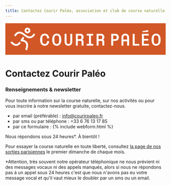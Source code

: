 ```yaml
---
title: Contactez Courir Paléo, association et club de course naturelle et minimaliste
---
```

![Courir Paleo](/assets/images/Logo-Courir-Paleo-long-orange-1200px.png)
# Contactez Courir Paléo

### Renseignements & newsletter

Pour toute information sur la course naturelle, sur nos activités ou pour vous inscrire à notre newsletter gratuite, contactez-nous.
- par email (préférable)&nbsp;: <a href="mailto:info@courirpaleo.fr">info@courirpaleo.fr</a>
- par sms ou par téléphone&nbsp;: +33 6 76 13 17 85
- par ce formulaire&nbsp;:
{% include webform.html %}

Nous répondons sous 24 heures*. À bientôt&nbsp;!

Pour essayer la course naturelle en toute liberté, consultez [la page de nos sorties parisiennes](/sorties) le premier dimanche de chaque mois.

*Attention, très souvent notre opérateur téléphonique ne nous prévient ni des messages vocaux ni des appels manqués, alors si nous ne répondons pas à un appel sous 24&nbsp;heures c'est que nous n'avons pas eu votre message vocal et qu'il vaut mieux le doubler par un sms ou un email.
